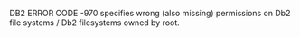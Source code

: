 DB2 ERROR CODE -970 specifies wrong (also missing) permissions on Db2 file systems / Db2 filesystems owned by root.
